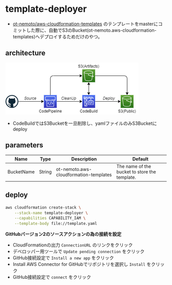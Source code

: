 # template-deployer

- [ot-nemoto/aws-cloudformation-templates](https://github.com/ot-nemoto/aws-cloudformation-templates) のテンプレートをmasterにコミットした際に、自動でS3のBucket(ot-nemoto.aws-cloudformation-templates)へデプロイするためだけのやつ。

## architecture

![architecture](https://github.com/ot-nemoto/template-deployer/blob/images/template-deployer.png)

- CodeBuildではS3Bucketを一旦削除し、yamlファイルのみS3Bucketにdeploy

## parameters

|Name|Type|Description|Default|
|--|--|--|--|
|BucketName|String|ot-nemoto.aws-cloudformation-templates|The name of the bucket to store the template.|

## deploy

```sh
aws cloudformation create-stack \
    --stack-name template-deployer \
    --capabilities CAPABILITY_IAM \
    --template-body file://template.yaml
```

**GitHubバージョン2のソースアクションの為の接続を設定**

- CloudFormationの出力 `ConnectionURL` のリンクをクリック
- デベロッパー用ツールで `Update pending connection` をクリック
- GitHub接続設定で `Install a new app` をクリック
- Install AWS Connector for GitHubでリポジトリを選択し `Install` をクリック
- GitHub接続設定で `connect` をクリック
